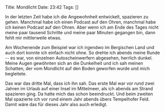 Title: Mondlicht
Date: 23:42
Tags: []

In der letzten Zeit habe ich die Angewohnheit entwickelt, spazieren zu gehen. Manchmal habe ich einen Podcast auf den Ohren, manchmal habe ich keinen Podcast auf den Ohren. Aber wenn ich am Ende des Tages nicht meine paar tausend Schritte und meine paar Minuten gegangen bin, dann fehlt mir mittlerweile etwas.

Am Wochenende zum Beispiel war ich irgendwo im Bergischen Land und auch dort konnte ich einfach nicht ohne. So drehte ich abends meine Runde -- es war, von einzelnen Autoscheinwerfern abgesehen, herrlich dunkel. Meine Augen gewöhnten sich an die Dunkelheit und ich sah meinen Schatten, der vom Mondlicht auf den Boden geworfen wurde und mich begleitete.

Das war das dritte Mal, dass ich ihn sah. Das erste Mal war vor rund zwei Jahren im Urlaub auf einer Insel im Mittelmeer, als ich abends am Strand spazieren ging. Da hatte mich das schon beeindruckt. Und beim zweiten Mal spazierte ich vor rund einem Jahr abends übers Tempelhofer Feld. Damit wäre das für dieses Jahr also auch erledigt.
